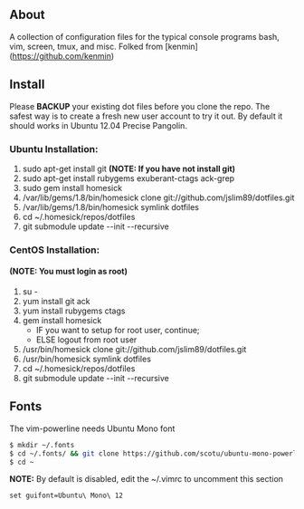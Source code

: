 About
-----
A collection of configuration files for the typical console programs bash, vim,
screen, tmux, and misc. 
Folked from [kenmin] (https://github.com/kenmin)

Install
-------
Please **BACKUP** your existing dot files before you clone the repo. The safest
way is to create a fresh new user account to try it out. By default it should
works in Ubuntu 12.04 Precise Pangolin.

### Ubuntu Installation:

1. sudo apt-get install git **(NOTE: If you have not install git)**
2. sudo apt-get install rubygems exuberant-ctags ack-grep
3. sudo gem install homesick
4. /var/lib/gems/1.8/bin/homesick clone git://github.com/jslim89/dotfiles.git
5. /var/lib/gems/1.8/bin/homesick symlink dotfiles
6. cd ~/.homesick/repos/dotfiles
7. git submodule update --init --recursive

### CentOS Installation:

#### (NOTE: You must login as root)
1. su -
2. yum install git ack
3. yum install rubygems ctags
4. gem install homesick
   * IF you want to setup for root user, continue;
   * ELSE logout from root user
5. /usr/bin/homesick clone git://github.com/jslim89/dotfiles.git
6. /usr/bin/homesick symlink dotfiles
7. cd ~/.homesick/repos/dotfiles
8. git submodule update --init --recursive

Fonts
-----
The vim-powerline needs Ubuntu Mono font
```sh
$ mkdir ~/.fonts 
$ cd ~/.fonts/ && git clone https://github.com/scotu/ubuntu-mono-powerline.git 
$ cd ~
```

**NOTE:** By default is disabled, edit the ~/.vimrc to uncomment this section
```viml
set guifont=Ubuntu\ Mono\ 12
```
